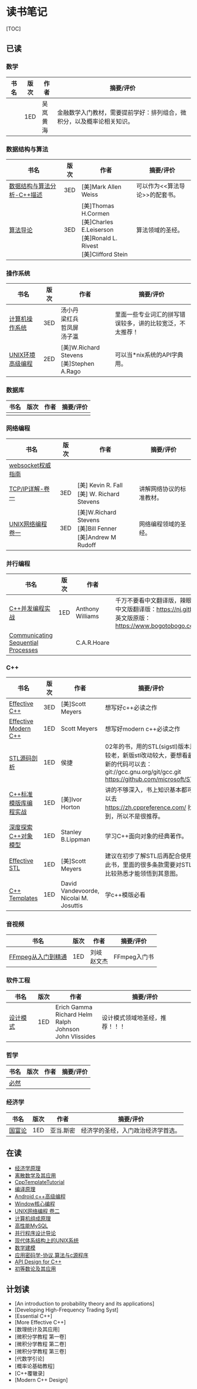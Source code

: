 # 读书笔记

[TOC]



## 已读

### 数学

| 书名 | 版次 | 作者         | 摘要/评价                                                    |
| ---- | ---- | ------------ | ------------------------------------------------------------ |
|      | 1ED  | 吴岚<br>黄海 | 金融数学入门教材，需要提前学好：排列组合，微积分，以及概率论相关知识。 |

### 数据结构与算法

| 书名                                                         | 版次 | 作者                                                         | 摘要/评价                      |
| ------------------------------------------------------------ | ---- | ------------------------------------------------------------ | ------------------------------ |
| [数据结构与算法分析-C++描述](DATA_STRUCTURES_AND_ALGORITHM_ANALYSIS_IN_CPP/README.md) | 3ED  | [美]Mark Allen Weiss                                         | 可以作为<<算法导论>>的配套书。 |
| [算法导论](INTRODUCTION_TO_ALGORITHMS/README.md)             | 3ED  | [美]Thomas H.Cormen<br>[美]Charles E.Leiserson<br>[美]Ronald L. Rivest<br>[美]Clifford Stein | 算法领域的圣经。               |

### 操作系统

| 书名                                                         | 版次 | 作者                                         | 摘要/评价                                                |
| ------------------------------------------------------------ | ---- | -------------------------------------------- | -------------------------------------------------------- |
| [计算机操作系统](THE_COMPUTER_OPERATING_SYSTEM/README.md)    | 3ED  | 汤小丹<br>梁红兵<br>哲凤屏<br>汤子瀛         | 里面一些专业词汇的拼写错误较多，讲的比较宽泛，不太推荐！ |
| [UNIX环境高级编程](ADVANCED_PROGRAMMING_IN_THE_UNIX_ENVIRONMENT/README.md) | 2ED  | [美]W.Richard Stevens <br>[美]Stephen A.Rago | 可以当*nix系统的API字典用。                              |

### 数据库

| 书名 | 版次 | 作者 | 摘要/评价 |
| ---- | ---- | ---- | --------- |
|      |      |      |           |

### 网络编程

| 书名                                                         | 版次 | 作者                                                         | 摘要/评价                |
| ------------------------------------------------------------ | ---- | ------------------------------------------------------------ | ------------------------ |
| [websocket权威指南](THE_DEFINITIVE_GUIDE_TO_HTML5_WEBSOCKET/README.md) |      |                                                              |                          |
| [TCP/IP详解-卷一](TCP_IP_ILLUSTRATED_V1/README.md)           | 3ED  | [美] Kevin R. Fall<br>[美] W. Richard Stevens                | 讲解网络协议的标准教材。 |
| [UNIX网络编程 卷一](UNIX_NETWORK_PROGRAMMING_V1/README.md)   | 3ED  | [美]W.Richard Stevens<br>[美]Bill Fenner<br>[美]Andrew M Rudoff | 网络编程领域的圣经。     |

### 并行编程

| 书名                                                         | 版次 | 作者             | 摘要/评价                                                    |
| ------------------------------------------------------------ | ---- | ---------------- | ------------------------------------------------------------ |
| [C++并发编程实战](CPP_CONCURRENCY_IN_ACTION/README.md)       | 1ED  | Anthony Williams | 千万不要看中文翻译版，辣眼睛。直接去看：<br>中文版翻译版：https://nj.gitbooks.io/c/content/<br>英文版原版：https://www.bogotobogo.com/cplusplus/files/CplusplusConcurrencyInAction_PracticalMultithreading.pdf |
| [Communicating Sequential Processes](COMMUNICATING_SEQUENTIAL_PROCESSES/README.md) |      | C.A.R.Hoare      |                                                              |

### C++

| 书名                                                         | 版次 | 作者                                   | 摘要/评价                                                    |
| ------------------------------------------------------------ | ---- | -------------------------------------- | ------------------------------------------------------------ |
| [Effective C++](EFFECTIVE_CPP/README.md)                     | 3ED  | [美]Scott Meyers                       | 想写好c++必读之作                                            |
| [Effective Modern C++](EFFECTIVE_MODERN_CPP/README.md)       | 1ED  | Scott Meyers                           | 想写好modern c++必读之作                                     |
| [STL源码剖析](THE_ANNOTATED_STL_SOURCES/README.md)           | 1ED  | 侯捷                                   | 02年的书，用的STL(sigstl)版本比较老，新版stl改动较大，要想看最新的代码可以去：<br>git://gcc.gnu.org/git/gcc.git<br>https://github.com/microsoft/STL |
| [C++标准模版库编程实战](USING_THE_CPP_STANDARD_TEMPLATE_LIBRARIES/README.md) | 1ED  | [美]Ivor Horton                        | 讲的不够深入，书上知识基本都可以去 https://zh.cppreference.com/ 找到，所以不是很推荐。 |
| [深度探索C++对象模型](INSIDE_THE_CPP_OBJECT_MODEL/README.md) | 1ED  | Stanley B.Lippman                      | 学习C++面向对象的经典著作。                                  |
| [Effective STL](EFFECTIVE_STL/README.md)                     | 1ED  | [美]Scott Meyers                       | 建议在初步了解STL后再配合使用此书，里面的很多条款需要对STL比较熟悉才能领悟到其意图。 |
| [C++ Templates](CPP_TEMPLATES/README.md)                     | 1ED  | David Vandevoorde, Nicolai M. Josuttis | 学c++模版必看                                                |


### 音视频

| 书名                                                         | 版次 | 作者           | 摘要/评价    |
| ------------------------------------------------------------ | ---- | -------------- | ------------ |
| [FFmpeg从入门到精通](FFMPEG_FROM_BEGINNER_TO_MASTER/README.md) | 1ED  | 刘岐<br>赵文杰 | FFmpeg入门书 |

### 软件工程

| 书名                                 | 版次 | 作者                                                         | 摘要/评价                      |
| ------------------------------------ | ---- | ------------------------------------------------------------ | ------------------------------ |
| [设计模式](DESIGN_PATTERN/README.md) | 1ED  | Erich Gamma<br>Richard Helm<br>Ralph Johnson<br>John Vlissides | 设计模式领域地圣经，推荐！！！ |

### 哲学

| 书名                      | 版次 | 作者 | 摘要/评价 |
| ------------------------- | ---- | ---- | --------- |
| [必然](CERTAIN/README.md) |      |      |           |

### 经济学

| 书名                                      | 版次 | 作者      | 摘要/评价                          |
| ----------------------------------------- | ---- | --------- | ---------------------------------- |
| [国富论](THE_WEALTH_OF_NATIONS/README.md) | 1ED  | 亚当.斯密 | 经济学的圣经，入门政治经济学首选。 |



## 在读

- [经济学原理](PRINCIPLES_OF_ECONOMICS/README.md)
- [离散数学及其应用](DISCRETE_MATHEMATICS_AND_ITS_APPLICATIONS/README.md)
- [CppTemplateTutorial](CPP_TEMPLATE_TUTORIAL/README.md)
- [编译原理](COMPILERS_PRINCIPLES_TECHNIQUES_TOOLS/README.md)
- [Android c++高级编程](PRO_ANDROID_CPP_WITH_THE_NDK/README.md)
- [Window核心编程](PROGRAMMING_APPLICATIONS_FOR_MICROSOFT_WINDOWS/README.md)
- [UNIX网络编程 卷二](UNIX_NETWORK_PROGRAMMING_V2/README.md)
- [计算机组成原理](COMPUTER_ORGANIZATIONA_AND_ARCHITECTURE/README.md)
- [高性能MySQL](HIGH_PERFORMANCE_MYSQL/README.md)
- [并行程序设计导论](AN_INTRODUCTION_TO_PARALLEL_GROGRAMMING/README.md)
- [现代体系结构上的UNIX系统](UNIX_SYSTEMS_FOR_MODERN_ARCHITECTURES/README.md)
- [数学建模](A_FIRST_COURSE_IN_MATHEMATICAL_MODELING/README.md)
- [应用密码学-协议,算法与c源程序](APPLIED_CRYPTOGRAPHY_PROTOCOLS_ALGORITHMS_AND_SOURCE_CODE_IN_C/README.md)
- [API Design for C++](API_DESIGN_FOR_CPP/README.md)
- [初等数论及其应用](ELEMENTARY_NUMBER_THEORY_AND_ITS_APPLICATIONS/README.md)



## 计划读

- [An introduction to probability theory and its applications]
- [Developing High-Frequency Trading Syst]
- [Essential C++]
- [More Effective C++]
- [数理统计及其应用]
- [微积分学教程 第一卷]
- [微积分学教程 第二卷]
- [微积分学教程 第三卷]
- [代数学引论]
- [概率论基础教程]
- [C++覆辙录]
- [Modern C++ Design]

